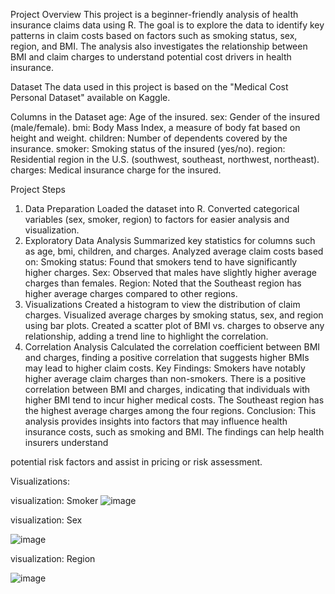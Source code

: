 Project Overview
This project is a beginner-friendly analysis of health insurance claims data using R. The goal is to explore the data to identify key patterns in claim costs based on factors such as smoking status, sex, region, and BMI. The analysis also investigates the relationship between BMI and claim charges to understand potential cost drivers in health insurance.

Dataset
The data used in this project is based on the "Medical Cost Personal Dataset" available on Kaggle.

Columns in the Dataset
age: Age of the insured.
sex: Gender of the insured (male/female).
bmi: Body Mass Index, a measure of body fat based on height and weight.
children: Number of dependents covered by the insurance.
smoker: Smoking status of the insured (yes/no).
region: Residential region in the U.S. (southwest, southeast, northwest, northeast).
charges: Medical insurance charge for the insured.

Project Steps
1. Data Preparation
Loaded the dataset into R.
Converted categorical variables (sex, smoker, region) to factors for easier analysis and visualization.
2. Exploratory Data Analysis
Summarized key statistics for columns such as age, bmi, children, and charges.
Analyzed average claim costs based on:
Smoking status: Found that smokers tend to have significantly higher charges.
Sex: Observed that males have slightly higher average charges than females.
Region: Noted that the Southeast region has higher average charges compared to other regions.
3. Visualizations
Created a histogram to view the distribution of claim charges.
Visualized average charges by smoking status, sex, and region using bar plots.
Created a scatter plot of BMI vs. charges to observe any relationship, adding a trend line to highlight the correlation.
4. Correlation Analysis
Calculated the correlation coefficient between BMI and charges, finding a positive correlation that suggests higher BMIs may lead to higher claim costs.
Key Findings:
Smokers have notably higher average claim charges than non-smokers.
There is a positive correlation between BMI and charges, indicating that individuals with higher BMI tend to incur higher medical costs.
The Southeast region has the highest average charges among the four regions.
Conclusion:
This analysis provides insights into factors that may influence health insurance costs, such as smoking and BMI. The findings can help health insurers understand

potential risk factors and assist in pricing or risk assessment.

Visualizations:

visualization: Smoker
![image](https://github.com/user-attachments/assets/52acce60-15b8-4493-b6d5-7657f8d8522d)

visualization: Sex

![image](https://github.com/user-attachments/assets/055a04b1-4caa-487d-a2c4-1fd4c0e05f1c)

visualization: Region

![image](https://github.com/user-attachments/assets/b313bb79-9d62-4b04-abfc-2d27fc63c35a)





